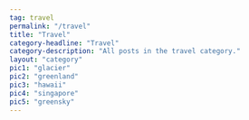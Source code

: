 ```yaml
---
tag: travel
permalink: "/travel"
title: "Travel"
category-headline: "Travel"
category-description: "All posts in the travel category."
layout: "category"
pic1: "glacier"
pic2: "greenland"
pic3: "hawaii"
pic4: "singapore"
pic5: "greensky"
---
```

